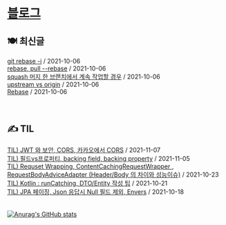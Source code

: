 
# [블로그](https://alkhwa-113.tistory.com/)
##  🍽 최신글
[git rebase -i](https://alkhwa-113.tistory.com/entry/git-rebase-i) / 2021-10-06</br>[rebase, pull --rebase](https://alkhwa-113.tistory.com/entry/rebase-pull-rebase) / 2021-10-06</br>[squash 머지 한 브랜치에서 계속 작업할 경우](https://alkhwa-113.tistory.com/entry/squash-%EB%A8%B8%EC%A7%80-%ED%95%9C-%EB%B8%8C%EB%9E%9C%EC%B9%98%EC%97%90%EC%84%9C-%EA%B3%84%EC%86%8D-%EC%9E%91%EC%97%85%ED%95%A0-%EA%B2%BD%EC%9A%B0) / 2021-10-06</br>[upstream vs origin](https://alkhwa-113.tistory.com/entry/upstream-vs-origin) / 2021-10-06</br>[Rebase](https://alkhwa-113.tistory.com/entry/Rebase) / 2021-10-06</br>
<br>
<br>
##  ✍️ TIL
[TIL) JWT 와 보안, CORS, 카카오에서 CORS](https://alkhwa-113.tistory.com/entry/TIL-JWT-%EC%99%80-%EB%B3%B4%EC%95%88-CORS) / 2021-11-07</br>[TIL) 필드vs프로퍼티, backing field, backing property](https://alkhwa-113.tistory.com/entry/TIL-%ED%95%84%EB%93%9Cvs%ED%94%84%EB%A1%9C%ED%8D%BC%ED%8B%B0-backing-field-backing-property) / 2021-11-05</br>[TIL) Requset Wrapping, ContentCachingRequestWrapper , RequestBodyAdviceAdapter (Header/Body 의 차이와 성능이슈)](https://alkhwa-113.tistory.com/entry/TIL-Requset-Wrapping-ContentCachingRequestWrapper-RequestBodyAdviceAdapter-HeaderBody-%EC%9D%98-%EC%B0%A8%EC%9D%B4%EC%99%80-%EC%84%B1%EB%8A%A5%EC%9D%B4%EC%8A%88) / 2021-10-23</br>[TIL) Kotlin : runCatching, DTO/Entity 작성 팁](https://alkhwa-113.tistory.com/entry/TIL-Kotlin-runCatching-DTOEntity-%EC%9E%91%EC%84%B1-%ED%8C%81) / 2021-10-21</br>[TIL) JPA 페이징, Json 응답시 Null 필드 제외, Envers](https://alkhwa-113.tistory.com/entry/TIL-JPA-%ED%8E%98%EC%9D%B4%EC%A7%95-Json-%EC%9D%91%EB%8B%B5%EC%8B%9C-Null-%ED%95%84%EB%93%9C-%EC%A0%9C%EC%99%B8-Envers) / 2021-10-18</br>
<br>
<br>
[![Anurag's GitHub stats](https://github-readme-stats.vercel.app/api?username=cmg1411&theme=synthwave&show_icons=true&count_private=true)](https://github.com/anuraghazra/github-readme-stats)
